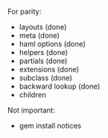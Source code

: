 For parity:

 * layouts (done)
 * meta (done)
 * haml options (done)
 * helpers (done)
 * partials (done)
 * extensions (done)
 * subclass (done)
 * backward lookup (done)
 * children

Not important:
 * gem install notices
